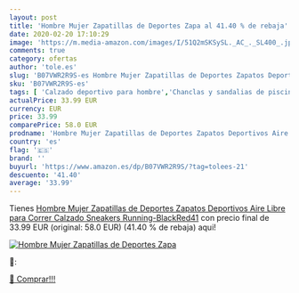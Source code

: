 ```yaml
---
layout: post
title: 'Hombre Mujer Zapatillas de Deportes Zapa al 41.40 % de rebaja'
date: 2020-02-20 17:10:29
image: 'https://m.media-amazon.com/images/I/51Q2mSKSySL._AC_._SL400_.jpg'
comments: true
category: ofertas
author: 'tole.es'
slug: 'B07VWR2R9S-es Hombre Mujer Zapatillas de Deportes Zapatos Deportivos...'
sku: 'B07VWR2R9S-es'
tags: [ 'Calzado deportivo para hombre','Chanclas y sandalias de piscina para hombre','Sandalias de vestir para hombre','Zapatillas y calzado deportivo para hombre','Zapatos','Zapatos para hombre','Zapatos y complementos','zapatos', ]
actualPrice: 33.99 EUR
currency: EUR
price: 33.99
comparePrice: 58.0 EUR
prodname: 'Hombre Mujer Zapatillas de Deportes Zapatos Deportivos Aire Libre para Correr Calzado Sneakers Running-BlackRed41'
country: 'es'
flag: '🇪🇸'
brand: ''
buyurl: 'https://www.amazon.es/dp/B07VWR2R9S/?tag=tolees-21'
descuento: '41.40'
average: '33.99'
---
```


Tienes [Hombre Mujer Zapatillas de Deportes Zapatos Deportivos Aire Libre para Correr Calzado Sneakers Running-BlackRed41](https://www.amazon.es/dp/B07VWR2R9S/?tag=tolees-21) con precio final de  33.99 EUR (original: 58.0 EUR) (41.40 %  de rebaja) aqui!

[![Hombre Mujer Zapatillas de Deportes Zapa](https://m.media-amazon.com/images/I/51Q2mSKSySL._AC_._SL400_.jpg)](https://www.amazon.es/dp/B07VWR2R9S/?tag=tolees-21)

🔎:


[🛒 Comprar!!!](https://www.amazon.es/dp/B07VWR2R9S/?tag=tolees-21)
